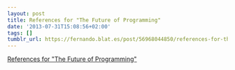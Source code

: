 ```yaml
---
layout: post
title: References for "The Future of Programming"
date: '2013-07-31T15:08:56+02:00'
tags: []
tumblr_url: https://fernando.blat.es/post/56968044850/references-for-the-future-of-programming
---
```

[References for "The Future of Programming"](http://worrydream.com/dbx/)  
